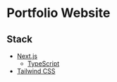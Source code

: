 # Portfolio Website


## Stack

- [Next.js](https://nextjs.org/)
  - [TypeScript](https://www.typescriptlang.org/)
- [Tailwind CSS](https://tailwindcss.com/)
